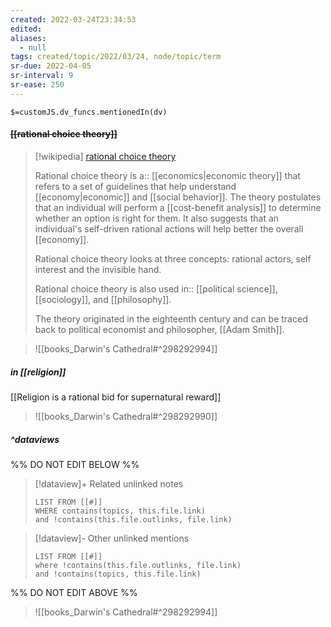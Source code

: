 ```yaml
---
created: 2022-03-24T23:34:53 
edited: 
aliases:
  - null
tags: created/topic/2022/03/24, node/topic/term
sr-due: 2022-04-05
sr-interval: 9
sr-ease: 250
---
```

`$=customJS.dv_funcs.mentionedIn(dv)`

#### <s class="topic-title">[[rational choice theory]]</s>

> [!wikipedia] [rational choice theory](https://en.wikipedia.org/wiki/Rational%20choice%20theory)
> 
> Rational choice theory 
> is a:: [[economics|economic theory]]
> that refers to a set of guidelines that help understand [[economy|economic]] and [[social behavior]]. 
> The theory postulates that an individual will perform a [[cost-benefit analysis]] to determine whether an option is right for them. It also suggests that an individual's self-driven rational actions will help better the overall [[economy]].
> 
> Rational choice theory looks at three concepts: rational actors, self interest and the invisible hand.
> 
> Rational choice theory is also used 
> in:: [[political science]],  [[sociology]], and [[philosophy]].
> 
> The theory originated in the eighteenth century and can be traced back to political economist and philosopher, [[Adam Smith]].

> ![[books_Darwin's Cathedral#^298292994]]

##### in [[religion]]

[[Religion is a rational bid for supernatural reward]]


> ![[books_Darwin's Cathedral#^298292990]]


##### ^dataviews

%% DO NOT EDIT BELOW %%
> [!dataview]+ Related unlinked notes
> ```dataview
> LIST FROM [[#]]
> WHERE contains(topics, this.file.link)
> and !contains(this.file.outlinks, file.link)
> ```
 
> [!dataview]- Other unlinked mentions
> ```dataview
> LIST FROM [[#]]
> where !contains(this.file.outlinks, file.link)
> and !contains(topics, this.file.link)
> ```

%% DO NOT EDIT ABOVE %%

> ![[books_Darwin's Cathedral#^298292994]]
